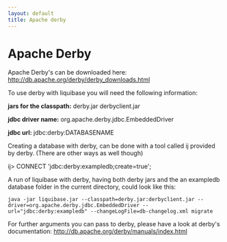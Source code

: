 ```yaml
---
layout: default
title: Apache derby
---
```


# Apache Derby #

Apache Derby's can be downloaded here: http://db.apache.org/derby/derby_downloads.html

To use derby with liquibase you will need the following information:

**jars for the classpath:**
derby.jar derbyclient.jar 

**jdbc driver name:**
org.apache.derby.jdbc.EmbeddedDriver

**jdbc url:**
jdbc:derby:DATABASENAME

Creating a database with derby, can be done with a tool called ij provided by derby.
(There are other ways as well though)

ij> CONNECT 'jdbc:derby:exampledb;create=true';

A run of liquibase with derby, having both derby jars and the an exampledb database folder in the current directory, could look like this:

``
java -jar liquibase.jar --classpath=derby.jar:derbyclient.jar --driver=org.apache.derby.jdbc.EmbeddedDriver --url="jdbc:derby:exampledb" --changeLogFile=db-changelog.xml migrate
``


For further arguments you can pass to derby, please have a look at derby's documentation: http://db.apache.org/derby/manuals/index.html